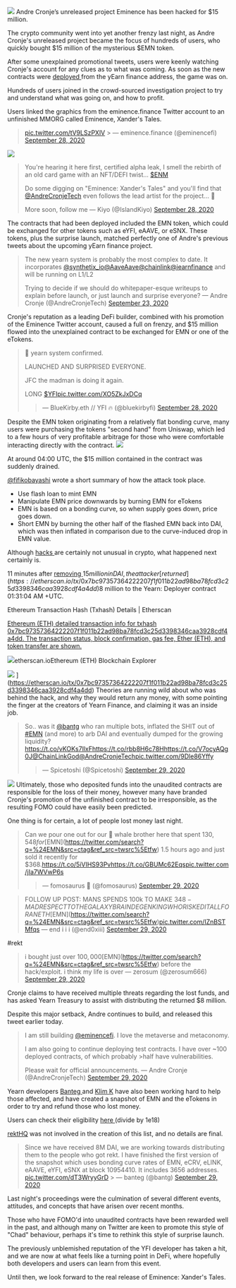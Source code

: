 ![](https://raw.githubusercontent.com/RektHQ/Assets/main/images/2020/12/tease.jpg)
Andre Cronje’s unreleased project Eminence has been hacked for $15 million.

The crypto community went into yet another frenzy last night, as Andre
Cronje's unreleased project became the focus of hundreds of users, who quickly
bought $15 million of the mysterious $EMN token.

After some unexplained promotional tweets, users were keenly watching Cronje's
account for any clues as to what was coming. As soon as the new contracts were
[deployed
](https://etherscan.io/address/0x2d407ddb06311396fe14d4b49da5f0471447d45c#tokentxns.)from
the yEarn finance address, the game was on.

Hundreds of users joined in the crowd-sourced investigation project to try and
understand what was going on, and how to profit.

Users linked the graphics from the eminence.finance Twitter account to an
unfinished MMORG called Eminence, Xander's Tales.

> [pic.twitter.com/tV9LSzPXlV](https://t.co/tV9LSzPXlV) > — eminence.finance
> (@eminencefi) [September 28,
> 2020](https://twitter.com/eminencefi/status/1310628912339316736?ref_src=twsrc%5Etfw)

![](https://raw.githubusercontent.com/RektHQ/Assets/main/images/2020/09/xanders.png)

> You're hearing it here first, certified alpha leak, I smell the rebirth of
> an old card game with an NFT/DEFI twist...
> [$ENM](https://twitter.com/search?q=%24ENM&src=ctag&ref_src=twsrc%5Etfw)
>
> Do some digging on "Eminence: Xander's Tales" and you'll find that
> [@AndreCronjeTech](https://twitter.com/AndreCronjeTech?ref_src=twsrc%5Etfw)
> even follows the lead artist for the project... 👀
>
> More soon, follow me — Kiyo (@IslandKiyo) [September 28,
> 2020](https://twitter.com/IslandKiyo/status/1310709943062888455?ref_src=twsrc%5Etfw)

The contracts that had been deployed included the EMN token, which could be
exchanged for other tokens such as eYFI, eAAVE, or eSNX. These tokens, plus
the surprise launch, matched perfectly one of Andre's previous tweets about
the upcoming yEarn finance project.

> The new yearn system is probably the most complex to date. It incorporates
> [@synthetix_io](https://twitter.com/synthetix_io?ref_src=twsrc%5Etfw)[@AaveAave](https://twitter.com/AaveAave?ref_src=twsrc%5Etfw)[@chainlink](https://twitter.com/chainlink?ref_src=twsrc%5Etfw)[@iearnfinance](https://twitter.com/iearnfinance?ref_src=twsrc%5Etfw)
> and will be running on L1/L2
>
> Trying to decide if we should do whitepaper-esque writeups to explain before
> launch, or just launch and surprise everyone? — Andre Cronje
> (@AndreCronjeTech) [September 23,
> 2020](https://twitter.com/AndreCronjeTech/status/1308812154527780865?ref_src=twsrc%5Etfw)

Cronje's reputation as a leading DeFi builder, combined with his promotion of
the Eminence Twitter account, caused a full on frenzy, and $15 million flowed
into the unexplained contract to be exchanged for EMN or one of the eTokens.

> 🚨 yearn system confirmed.
>
> LAUNCHED AND SURPRISED EVERYONE.
>
> JFC the madman is doing it again.
>
> LONG
> [$YFI](https://twitter.com/search?q=%24YFI&src=ctag&ref_src=twsrc%5Etfw)[pic.twitter.com/XO5ZkJxDCq](https://t.co/XO5ZkJxDCq)
> > — BlueKirby.eth // YFI 🔥 (@bluekirbyfi) [September 28,
> 2020](https://twitter.com/bluekirbyfi/status/1310708762643181575?ref_src=twsrc%5Etfw)

Despite the EMN token originating from a relatively flat bonding curve, many
users were purchasing the tokens "second hand" from Uniswap, which led to a
few hours of very profitable arbitrage for those who were comfortable
interacting directly with the contract.
![](https://raw.githubusercontent.com/RektHQ/Assets/main/images/2020/09/image.png)

At around 04:00 UTC, the $15 million contained in the contract was suddenly
drained.

[@fifikobayashi](https://twitter.com/fifikobayashi/status/1310929902946852864?s=20)
wrote a short summary of how the attack took place.

  * Use flash loan to mint EMN
  * Manipulate EMN price downwards by burning EMN for eTokens
  * EMN is based on a bonding curve, so when supply goes down, price goes down.
  * Short EMN by burning the other half of the flashed EMN back into DAI, which was then inflated in comparison due to the curve-induced drop in EMN value.

Although [hacks ](/epic-hack-homie/)are certainly not unusual in crypto, what
happened next certainly is.

11 minutes after [removing
](https://etherscan.io/address/0x223034edbe95823c1160c16f26e3000315171ca9#tokentxns)$15
million in DAI, the attacker [returned
](https://etherscan.io/tx/0x7bc97357364222207f1f011b22ad98ba78fcd3c25d3398346caa3928cdf4a4dd)$8
million to the Yearn: Deployer contract 01:31:04 AM +UTC.

Ethereum Transaction Hash (Txhash) Details | Etherscan

[Ethereum (ETH) detailed transaction info for txhash
0x7bc97357364222207f1f011b22ad98ba78fcd3c25d3398346caa3928cdf4a4dd. The
transaction status, block confirmation, gas fee, Ether (ETH), and token
transfer are
shown.](https://etherscan.io/tx/0x7bc97357364222207f1f011b22ad98ba78fcd3c25d3398346caa3928cdf4a4dd)

![](https://etherscan.io/images/favicon3.ico)etherscan.ioEthereum (ETH)
Blockchain Explorer

![](https://etherscan.io/images/brandassets/etherscan-logo-circle.png)
](<https://etherscan.io/tx/0x7bc97357364222207f1f011b22ad98ba78fcd3c25d3398346caa3928cdf4a4dd>)
Theories are running wild about who was behind the hack, and why they would
return any money, with some pointing the finger at the creators of Yearn
Finance, and claiming it was an inside job.

> So.. was it [@bantg](https://twitter.com/bantg?ref_src=twsrc%5Etfw) who ran
> multiple bots, inflated the SHIT out of
> [#EMN](https://twitter.com/hashtag/EMN?src=hash&ref_src=twsrc%5Etfw) (and
> more) to arb DAI and eventually dumped for the growing
> liquidity?<https://t.co/vKOKs7IlxF><https://t.co/rbb8H6c78H><https://t.co/V7ocyAQg0J>[@ChainLinkGod](https://twitter.com/ChainLinkGod?ref_src=twsrc%5Etfw)[@AndreCronjeTech](https://twitter.com/AndreCronjeTech?ref_src=twsrc%5Etfw)[pic.twitter.com/9Dle86Yffy](https://t.co/9Dle86Yffy)
> > — Spicetoshi (@Spicetoshi) [September 29,
> 2020](https://twitter.com/Spicetoshi/status/1310884921783787522?ref_src=twsrc%5Etfw)

![](https://raw.githubusercontent.com/RektHQ/Assets/main/images/2020/09/andrechan.jpg)
Ultimately, those who deposited funds into the unaudited contracts are
responsible for the loss of their money, however many have branded Cronje's
promotion of the unfinished contract to be irresponsible, as the resulting
FOMO could have easily been predicted.

One thing is for certain, a lot of people lost money last night.

> Can we pour one out for our 🐋 whale brother here that spent $130,548 for
> [$EMN](https://twitter.com/search?q=%24EMN&src=ctag&ref_src=twsrc%5Etfw) 1.5
> hours ago and just sold it recently for
> $368.<https://t.co/5iVIHS93Pv><https://t.co/GBUMc62Eqs>[pic.twitter.com/jIa7WVwP6s](https://t.co/jIa7WVwP6s)
> > — fomosaurus 🦖 (@fomosaurus) [September 29,
> 2020](https://twitter.com/fomosaurus/status/1310761830353186816?ref_src=twsrc%5Etfw)

> FOLLOW UP POST: MANS SPENDS 100k TO MAKE $348 - MAD RESPECT TO THE GALAXY
> BRAIN DEGEN KING WHO RISKED IT ALL FOR AN ETH
> [$EMN](https://twitter.com/search?q=%24EMN&src=ctag&ref_src=twsrc%5Etfw)[pic.twitter.com/IZnBSTMfqs](https://t.co/IZnBSTMfqs)
> — end i i i (@end0xiii) [September 29,
> 2020](https://twitter.com/end0xiii/status/1310777947545051136?ref_src=twsrc%5Etfw)

#rekt

> i bought just over $100,000
> [$EMN](https://twitter.com/search?q=%24EMN&src=ctag&ref_src=twsrc%5Etfw)
> before the hack/exploit. i think my life is over — zerosum (@zerosum666)
> [September 29,
> 2020](https://twitter.com/zerosum666/status/1310757909756891136?ref_src=twsrc%5Etfw)

Cronje claims to have received multiple threats regarding the lost funds, and
has asked Yearn Treasury to assist with distributing the returned $8 million.

Despite this major setback, Andre continues to build, and released this tweet
earlier today.

> I am still building
> [@eminencefi](https://twitter.com/eminencefi?ref_src=twsrc%5Etfw). I love
> the metaverse and metaconomy.
>
> I am also going to continue deploying test contracts. I have over ~100
> deployed contracts, of which probably >half have vulnerabilities.
>
> Please wait for official announcements. — Andre Cronje (@AndreCronjeTech)
> [September 29,
> 2020](https://twitter.com/AndreCronjeTech/status/1310802116391428097?ref_src=twsrc%5Etfw)

Yearn developers [Banteg ](https://twitter.com/bantg)and [Klim
K](https://twitter.com/milkyklim) have also been working hard to help those
affected, and have created a snapshot of EMN and the eTokens in order to try
and refund those who lost money.

Users can check their eligibility [here
](https://gist.github.com/banteg/2ec7b0aec54267adf7d98136eee07cd9)(divide by
1e18)

[rektHQ](https://twitter.com/RektHQ) was not involved in the creation of this
list, and no details are final.

> Since we have received 8M DAI, we are working towards distributing them to
> the people who got rekt. I have finished the first version of the snapshot
> which uses bonding curve rates of EMN, eCRV, eLINK, eAAVE, eYFI, eSNX at
> block 10954410. It includes 3656 addresses.
> [pic.twitter.com/dT3WryyGrD](https://t.co/dT3WryyGrD) > — banteg (@bantg)
> [September 29,
> 2020](https://twitter.com/bantg/status/1310823410289836032?ref_src=twsrc%5Etfw)

Last night's proceedings were the culmination of several different events,
attitudes, and concepts that have arisen over recent months.

Those who have FOMO'd into unaudited contracts have been rewarded well in the
past, and although many on Twitter are keen to promote this style of "Chad"
behaviour, perhaps it's time to rethink this style of surprise launch.

The previously unblemished reputation of the YFI developer has taken a hit,
and we are now at what feels like a turning point in DeFi, where hopefully
both developers and users can learn from this event.

Until then, we look forward to the real release of Eminence: Xander's Tales.


